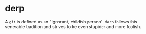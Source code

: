 # derp

A `git` is defined as an "ignorant, childish person". `derp` follows this venerable tradition and strives to be even stupider and more foolish. 

